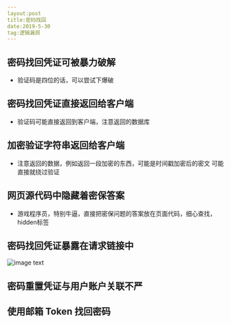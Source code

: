 ```yaml
---
layout:post
title:密码找回
date:2019-5-30
tag:逻辑漏洞
---
```



## 密码找回凭证可被暴力破解
* 验证码是四位的话，可以尝试下爆破

## 密码找回凭证直接返回给客户端
* 验证码可能直接返回到客户端，注意返回的数据库


## 加密验证字符串返回给客户端
* 注意返回的数据，例如返回一段加密的东西，可能是时间戳加密后的密文
可能直接就绕过验证

## 网页源代码中隐藏着密保答案
* 游戏程序员，特别牛逼，直接把密保问题的答案放在页面代码，细心查找，hidden标签

## 密码找回凭证暴露在请求链接中
![image text](H:\个人站点\Monsterkun.github.io\images\posts\密码找回\密码找回凭证暴露在请求链接中.png)

## 密码重置凭证与用户账户关联不严

## 使用邮箱 Token 找回密码